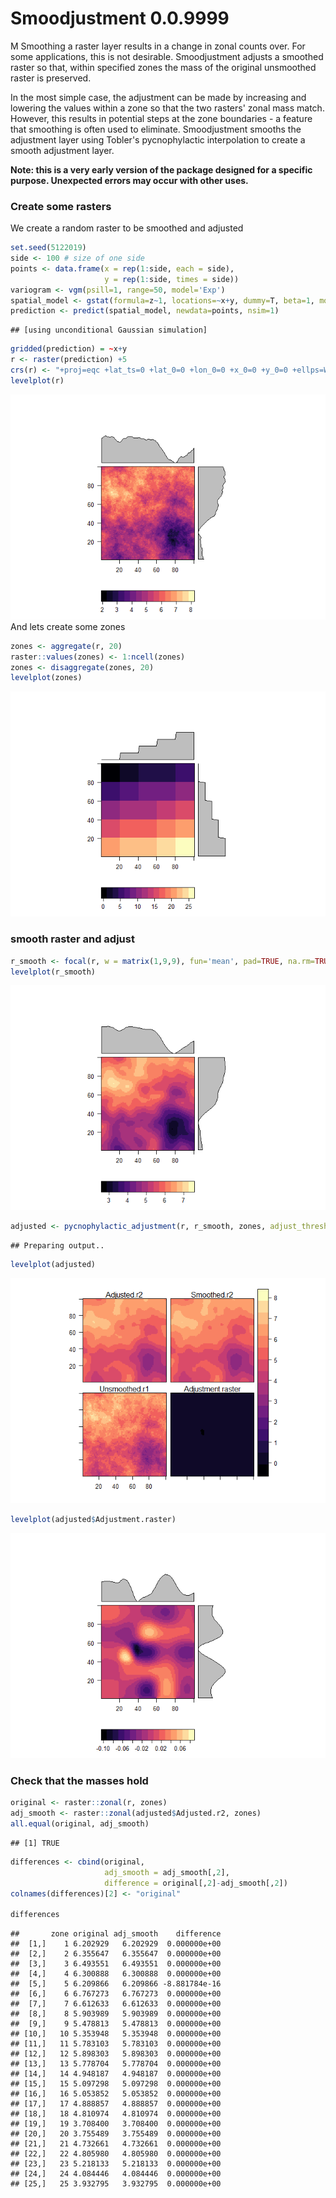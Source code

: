 Smoodjustment 0.0.9999
================
M
Smoothing a raster layer results in a change in zonal counts over. For some applications, this is not desirable. Smoodjustment adjusts a smoothed raster so that, within specified zones the mass of the original unsmoothed raster is preserved.

In the most simple case, the adjustment can be made by increasing and lowering the values within a zone so that the two rasters' zonal mass match. However, this results in potential steps at the zone boundaries - a feature that smoothing is often used to eliminate. Smoodjustment smooths the adjustment layer using Tobler's pycnophylactic interpolation to create a smooth adjustment layer.

**Note: this is a very early version of the package designed for a specific purpose. Unexpected errors may occur with other uses.**

### Create some rasters

We create a random raster to be smoothed and adjusted

``` r
set.seed(5122019)
side <- 100 # size of one side
points <- data.frame(x = rep(1:side, each = side),
                     y = rep(1:side, times = side))
variogram <- vgm(psill=1, range=50, model='Exp')
spatial_model <- gstat(formula=z~1, locations=~x+y, dummy=T, beta=1, model=variogram, nmax=20)
prediction <- predict(spatial_model, newdata=points, nsim=1)
```

    ## [using unconditional Gaussian simulation]

``` r
gridded(prediction) = ~x+y
r <- raster(prediction) +5
crs(r) <- "+proj=eqc +lat_ts=0 +lat_0=0 +lon_0=0 +x_0=0 +y_0=0 +ellps=WGS84 +datum=WGS84 +units=m +no_defs"
levelplot(r)
```

![](README_files/figure-markdown_github/unnamed-chunk-1-1.png) And lets create some zones

``` r
zones <- aggregate(r, 20)
raster::values(zones) <- 1:ncell(zones)
zones <- disaggregate(zones, 20)
levelplot(zones)
```

![](README_files/figure-markdown_github/unnamed-chunk-2-1.png)

### smooth raster and adjust

``` r
r_smooth <- focal(r, w = matrix(1,9,9), fun='mean', pad=TRUE, na.rm=TRUE)
levelplot(r_smooth)
```

![](README_files/figure-markdown_github/unnamed-chunk-3-1.png)

``` r
adjusted <- pycnophylactic_adjustment(r, r_smooth, zones, adjust_threshold = 0.5, n =50, intensive=FALSE, return_error = TRUE, verbose=FALSE)
```

    ## Preparing output..

``` r
levelplot(adjusted)
```

![](README_files/figure-markdown_github/unnamed-chunk-4-1.png)

``` r
levelplot(adjusted$Adjustment.raster)
```

![](README_files/figure-markdown_github/unnamed-chunk-4-2.png)

### Check that the masses hold

``` r
original <- raster::zonal(r, zones)
adj_smooth <- raster::zonal(adjusted$Adjusted.r2, zones)
all.equal(original, adj_smooth)
```

    ## [1] TRUE

``` r
differences <- cbind(original, 
                     adj_smooth = adj_smooth[,2],
                     difference = original[,2]-adj_smooth[,2])
colnames(differences)[2] <- "original"

differences
```

    ##       zone original adj_smooth    difference
    ##  [1,]    1 6.202929   6.202929  0.000000e+00
    ##  [2,]    2 6.355647   6.355647  0.000000e+00
    ##  [3,]    3 6.493551   6.493551  0.000000e+00
    ##  [4,]    4 6.300888   6.300888  0.000000e+00
    ##  [5,]    5 6.209866   6.209866 -8.881784e-16
    ##  [6,]    6 6.767273   6.767273  0.000000e+00
    ##  [7,]    7 6.612633   6.612633  0.000000e+00
    ##  [8,]    8 5.903989   5.903989  0.000000e+00
    ##  [9,]    9 5.478813   5.478813  0.000000e+00
    ## [10,]   10 5.353948   5.353948  0.000000e+00
    ## [11,]   11 5.783103   5.783103  0.000000e+00
    ## [12,]   12 5.898303   5.898303  0.000000e+00
    ## [13,]   13 5.778704   5.778704  0.000000e+00
    ## [14,]   14 4.948187   4.948187  0.000000e+00
    ## [15,]   15 5.097298   5.097298  0.000000e+00
    ## [16,]   16 5.053852   5.053852  0.000000e+00
    ## [17,]   17 4.888857   4.888857  0.000000e+00
    ## [18,]   18 4.810974   4.810974  0.000000e+00
    ## [19,]   19 3.708400   3.708400  0.000000e+00
    ## [20,]   20 3.755489   3.755489  0.000000e+00
    ## [21,]   21 4.732661   4.732661  0.000000e+00
    ## [22,]   22 4.805980   4.805980  0.000000e+00
    ## [23,]   23 5.218133   5.218133  0.000000e+00
    ## [24,]   24 4.084446   4.084446  0.000000e+00
    ## [25,]   25 3.932795   3.932795  0.000000e+00
